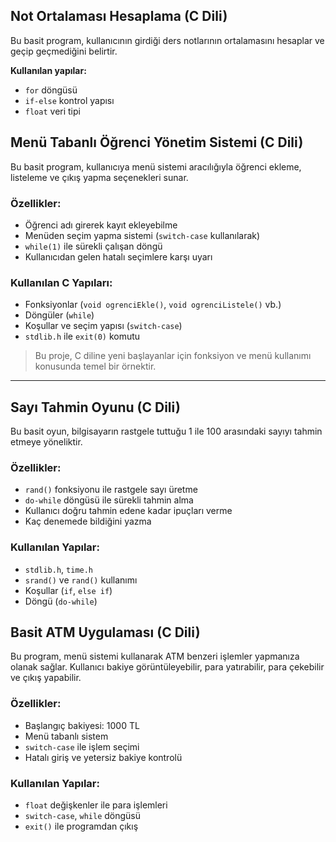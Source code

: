## Not Ortalaması Hesaplama (C Dili)

Bu basit program, kullanıcının girdiği ders notlarının ortalamasını hesaplar ve geçip geçmediğini belirtir.

**Kullanılan yapılar:**
- `for` döngüsü
- `if-else` kontrol yapısı
- `float` veri tipi
  
## Menü Tabanlı Öğrenci Yönetim Sistemi (C Dili)

Bu basit program, kullanıcıya menü sistemi aracılığıyla öğrenci ekleme, listeleme ve çıkış yapma seçenekleri sunar. 

### Özellikler:
- Öğrenci adı girerek kayıt ekleyebilme
- Menüden seçim yapma sistemi (`switch-case` kullanılarak)
- `while(1)` ile sürekli çalışan döngü
- Kullanıcıdan gelen hatalı seçimlere karşı uyarı

### Kullanılan C Yapıları:
- Fonksiyonlar (`void ogrenciEkle()`, `void ogrenciListele()` vb.)
- Döngüler (`while`)
- Koşullar ve seçim yapısı (`switch-case`)
- `stdlib.h` ile `exit(0)` komutu

> Bu proje, C diline yeni başlayanlar için fonksiyon ve menü kullanımı konusunda temel bir örnektir.
---

## Sayı Tahmin Oyunu (C Dili)

Bu basit oyun, bilgisayarın rastgele tuttuğu 1 ile 100 arasındaki sayıyı tahmin etmeye yöneliktir.

### Özellikler:
- `rand()` fonksiyonu ile rastgele sayı üretme
- `do-while` döngüsü ile sürekli tahmin alma
- Kullanıcı doğru tahmin edene kadar ipuçları verme
- Kaç denemede bildiğini yazma

### Kullanılan Yapılar:
- `stdlib.h`, `time.h`
- `srand()` ve `rand()` kullanımı
- Koşullar (`if`, `else if`)
- Döngü (`do-while`)
## Basit ATM Uygulaması (C Dili)

Bu program, menü sistemi kullanarak ATM benzeri işlemler yapmanıza olanak sağlar. Kullanıcı bakiye görüntüleyebilir, para yatırabilir, para çekebilir ve çıkış yapabilir.

### Özellikler:
- Başlangıç bakiyesi: 1000 TL
- Menü tabanlı sistem
- `switch-case` ile işlem seçimi
- Hatalı giriş ve yetersiz bakiye kontrolü

### Kullanılan Yapılar:
- `float` değişkenler ile para işlemleri
- `switch-case`, `while` döngüsü
- `exit()` ile programdan çıkış

